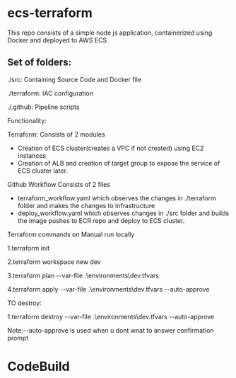 # ecs-terraform


This repo consists of a simple node js application, containerized using Docker and deployed to AWS ECS

## Set of folders:
./src: Containing Source Code and Docker file

./terraform: IAC configuration

./.github: Pipeline scripts

Functionality:

Terraform: 
Consists of 2 modules
- Creation of ECS cluster(creates a VPC if not created) using EC2 instances
- Creation of ALB and creation of target group to expose the service of ECS cluster later.

Github Workflow
Consists of 2 files
- terraform_workflow.yaml which observes the changes in ./terraform folder and makes the changes to infrastructure
- deploy_workflow.yaml which observes changes in ./src folder and builds the image pushes to ECR repo and deploy to ECS cluster.

Terraform commands on Manual run locally

1.terraform init

2.terraform workspace new dev

3.terraform plan --var-file .\environments\dev.tfvars

4.terraform apply --var-file .\environments\dev.tfvars --auto-approve

TO destroy:

1.terraform destroy --var-file .\environments\dev.tfvars --auto-approve

Note:--auto-approve is used when u dont wnat to answer confirmation prompt
# CodeBuild
